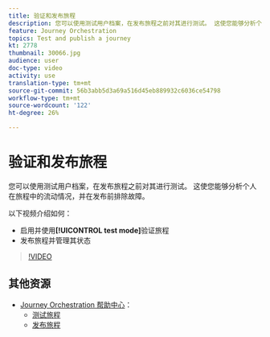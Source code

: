 ```yaml
---
title: 验证和发布旅程
description: 您可以使用测试用户档案，在发布旅程之前对其进行测试。 这使您能够分析个人在旅程中的流动情况，并在发布前排除故障。
feature: Journey Orchestration
topics: Test and publish a journey
kt: 2778
thumbnail: 30066.jpg
audience: user
doc-type: video
activity: use
translation-type: tm+mt
source-git-commit: 56b3abb5d3a69a516d45eb889932c6036ce54798
workflow-type: tm+mt
source-wordcount: '122'
ht-degree: 26%

---
```



# 验证和发布旅程

您可以使用测试用户档案，在发布旅程之前对其进行测试。 这使您能够分析个人在旅程中的流动情况，并在发布前排除故障。

以下视频介绍如何：

* 启用并使用&#x200B;**[!UICONTROL test mode]**&#x200B;验证旅程
* 发布旅程并管理其状态

>[!VIDEO](https://video.tv.adobe.com/v/30066?quality=12)

## 其他资源

* [Journey Orchestration 帮助中心](https://docs.adobe.com/content/help/zh-Hans/journeys/using/journey-orchestration-home.html)：
   * [测试旅程](https://docs.adobe.com/content/help/en/journeys/using/building-journeys/journeytesting.html)
   * [发布旅程](https://docs.adobe.com/content/help/en/journeys/using/building-journeys/journeypublication.html)
